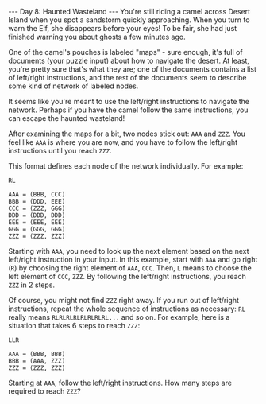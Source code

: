 --- Day 8: Haunted Wasteland ---
You're still riding a camel across Desert Island when you spot a sandstorm quickly approaching. When you turn to warn
the Elf, she disappears before your eyes! To be fair, she had just finished warning you about ghosts a few minutes ago.

One of the camel's pouches is labeled "maps" - sure enough, it's full of documents (your puzzle input) about how to
navigate the desert. At least, you're pretty sure that's what they are; one of the documents contains a list of
left/right instructions, and the rest of the documents seem to describe some kind of network of labeled nodes.

It seems like you're meant to use the left/right instructions to navigate the network. Perhaps if you have the camel
follow the same instructions, you can escape the haunted wasteland!

After examining the maps for a bit, two nodes stick out: `AAA` and `ZZZ`. You feel like `AAA` is where you are now, and
you have to follow the left/right instructions until you reach `ZZZ`.

This format defines each node of the network individually. For example:
```
RL

AAA = (BBB, CCC)
BBB = (DDD, EEE)
CCC = (ZZZ, GGG)
DDD = (DDD, DDD)
EEE = (EEE, EEE)
GGG = (GGG, GGG)
ZZZ = (ZZZ, ZZZ)
```

Starting with `AAA`, you need to look up the next element based on the next left/right instruction in your input.
In this example, start with `AAA` and go right (`R`) by choosing the right element of `AAA`, `CCC`. Then, `L` means to
choose the left element of `CCC`, `ZZZ`. By following the left/right instructions, you reach `ZZZ` in 2 steps.

Of course, you might not find `ZZZ` right away. If you run out of left/right instructions, repeat the whole sequence of
instructions as necessary: `RL` really means `RLRLRLRLRLRLRLRL...` and so on. For example, here is a situation that
takes 6 steps to reach `ZZZ`:
```
LLR

AAA = (BBB, BBB)
BBB = (AAA, ZZZ)
ZZZ = (ZZZ, ZZZ)
```

Starting at `AAA`, follow the left/right instructions. How many steps are required to reach `ZZZ`?